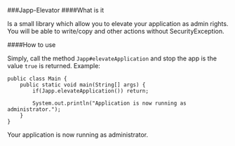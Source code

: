 ###Japp-Elevator
####What is it

Is a small library which allow you to elevate your application as admin rights.  
You will be able to write/copy and other actions without SecurityException.

####How to use

Simply, call the method `Japp#elevateApplication` and stop the app is the value `true` is returned.
Example:

    public class Main {
        public static void main(String[] args) {
            if(Japp.elevateApplication()) return;

            System.out.println("Application is now running as administrator.");
        }
    }

Your application is now running as administrator.